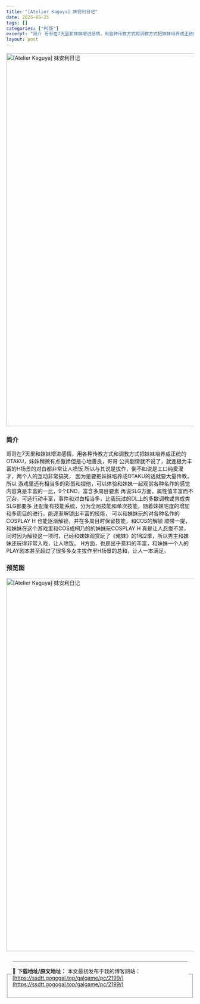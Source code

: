 ```yaml
---
title: "[Atelier Kaguya] 妹安利日记"
date: 2025-06-25
tags: []
categories: ["PC版"]
excerpt: "简介 哥哥在7天里和妹妹增进感情，用各种传教方式和调教方式把妹妹培养成正统的OTAKU，妹妹稍微有点傲娇但是心地善良，哥哥 公共剧情就不说了，就连极为丰富的H场景的对白都非常让人喷饭 所以与其说是拔作，倒不如说是工口纯爱漫才，两个人的互动非常搞笑， 因为是要把妹妹培养成OTAKU的话就要大量传教，所&hellip;"
layout: post
---
```



<p><img decoding="async"   src="https://ssdtt.gogogal.top/wp-content/uploads/2025/06/ed982-00.webp" loading="lazy" alt="[Atelier Kaguya] 妹安利日记" style="display: block; margin-left: auto; margin-right: auto; width: 1000px;" /></p>
<div>
<h3>简介</h3>
</p></div>
<p>哥哥在7天里和妹妹增进感情，用各种传教方式和调教方式把妹妹培养成正统的OTAKU，妹妹稍微有点傲娇但是心地善良，哥哥 公共剧情就不说了，就连极为丰富的H场景的对白都非常让人喷饭 所以与其说是拔作，倒不如说是工口纯爱漫才，两个人的互动非常搞笑， 因为是要把妹妹培养成OTAKU的话就要大量传教，所以 游戏里还有相当多的彩蛋和捏他，可以体验和妹妹一起观赏各种名作的感觉 内容真是丰富的一比，9个END，富含多周目要素 再说SLG方面，属性值丰富而不冗杂，可选行动丰富，事件和对白相当多，比我玩过的DL上的多数调教或育成类SLG都要多 还配备有技能系统，分为全局技能和单次技能，随着妹妹宅度的增加和多周目的进行，能逐渐解锁出丰富的技能， 可以和妹妹玩的对各种名作的COSPLAY H 也能逐渐解锁，并在多周目时保留技能，和COS的解锁 顺带一提，和妹妹在这个游戏里和COS成桐乃的的妹妹玩COSPLAY H 真是让人忍俊不禁，同时因为解锁这一项时，已经和妹妹观赏玩了《俺妹》的1和2季，所以男主和妹妹还玩得非常入戏，让人喷饭。 H方面，也是出乎意料的丰富，和妹妹一个人的PLAY剧本甚至超过了很多多女主拔作里H场景的总和，让人一本满足。</p>
<h3>预览图</h3>
<p><img decoding="async"   src="https://ssdtt.gogogal.top/wp-content/uploads/2025/06/7b619-01.webp" loading="lazy" alt="[Atelier Kaguya] 妹安利日记" style="display: block; margin-left: auto; margin-right: auto; width: 1000px;" /></p>
<div> </div>
<fieldset>
<legend>


---
📖 **下载地址/原文地址：** 本文最初发布于我的博客网站：[https://ssdtt.gogogal.top/galgame/pc/2199/](https://ssdtt.gogogal.top/galgame/pc/2199/)
